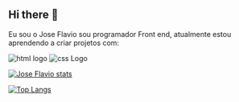 ## Hi there 👋

Eu sou o Jose Flavio sou programador Front end, atualmente estou aprendendo a criar projetos com:
 
  <img src="https://img.shields.io/badge/HTML-239120?style=for-the-badge&logo=html5&logoColor=white" alt="html logo"/>

  <img src="https://img.shields.io/badge/CSS-239120?&style=for-the-badge&logo=css3&logoColor=white" alt="css Logo"/>


  [![Jose Flavio stats](https://github-readme-stats.vercel.app/api?username=flaviocalaca)](https://github.com/anuraghazra/github-readme-stats)

  [![Top Langs](https://github-readme-stats.vercel.app/api/top-langs/?username=flaviocalaca)](https://github.com/anuraghazra/github-readme-stats)
